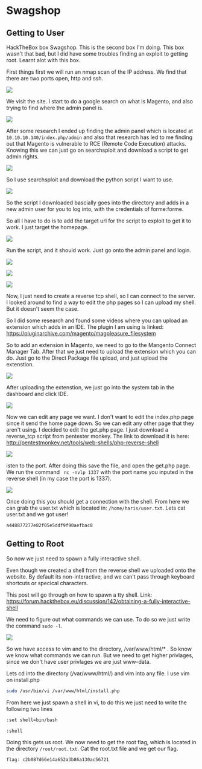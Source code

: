 Swagshop
====

<h2>
Getting to User
</h2>


HackTheBox box Swagshop. This is the second box I'm doing. This box wasn't that bad, but I did have some troubles finding an exploit to getting root. Learnt alot with this box.


First things first we will run an nmap scan of the IP address. We find that there are two ports open, http and ssh.

![](https://i.imgur.com/k9HOnvy.png)

We visit the site. I start to do a google search on what is Magento, and also trying to find where the admin panel is.

![](https://i.imgur.com/BzzDhj3.png)

After some research I ended up finding the admin panel which is located at ``` 10.10.10.140/index.php/admin ``` and also that research has led to me finding out that Magento is vulnerable to RCE (Remote Code Execution) attacks. Knowing this we can just go on searchsploit and download a script to get admin rights.

![](https://i.imgur.com/ikiqFzt.png)

So I use searchsploit and download the python script I want to use.

![](https://i.imgur.com/91OjJkQ.png)

So the script I downloaded bascially goes into the directory and adds in a new admin user for you to log into, with the credentials of forme:forme. 

So all I have to do is to add the target url for the script to exploit to get it to work. I just target the homepage. 

![](https://i.imgur.com/piisA4c.png)

Run the script, and it should work. Just go onto the admin panel and login. 

![](https://i.imgur.com/zP7Xxq4.png)

![](https://i.imgur.com/18xV1Bv.png)

![](https://i.imgur.com/vO4Nnkz.png)

Now, I just need to create a reverse tcp shell, so I can connect to the server. I looked around to find a way to edit the php pages so I can upload my shell. But it doesn't seem the case. 

So I did some research and found some videos where you can upload an extension which adds in an IDE. The plugin I am using is linked: https://pluginarchive.com/magento/magpleasure_filesystem


So to add an extension in Magento, we need to go to the Mangento Connect Manager Tab. After that we just need to upload the extension which you can do. Just go to the Direct Package file upload, and just upload the extenstion. 

![](https://i.imgur.com/XKfCOz9.png)


After uploading the extenstion, we just go into the system tab in the dashboard and click IDE. 

![](https://i.imgur.com/0A2p7YM.png)

Now we can edit any page we want. I don't want to edit the index.php page since it send the home page down. So we can edit any other page that they aren't using. I decided to edit the get.php page. I just download a reverse_tcp script from pentester monkey. The link to download it is here: http://pentestmonkey.net/tools/web-shells/php-reverse-shell

![](https://i.imgur.com/TGZg3VR.png)


isten to the port. After doing this save the file, and open the get.php page. We run the command ``` nc -nvlp 1337``` with the port name you inputed in the reverse shell (in my case the port is 1337).

![](https://i.imgur.com/qWnV4xI.png)

Once doing this you should get a connection with the shell. From here we can grab the user.txt which is located in: ``` /home/haris/user.txt ```. Lets cat user.txt and we got user!

``` a448877277e82f05e5ddf9f90aefbac8 ```

<h2>
Getting to Root
</h2>

So now we just need to spawn a fully interactive shell.

Even though we created a shell from the reverse shell we uploaded onto the website. By default its non-interactive, and we can't pass through keyboard shortcuts or specical characters.

This post will go through on how to spawn a tty shell. Link: https://forum.hackthebox.eu/discussion/142/obtaining-a-fully-interactive-shell




We need to figure out what commands we can use. To do so we just write the command ``` sudo -l ```. 

![](https://i.imgur.com/Mu6g5dv.png)


So we have access to vim and to the directory, /var/www/html/* . So know we know what commands we can run. But we need to get higher privlages, since we don't have user privlages we are just www-data. 

Lets cd into the directory (/var/www/html/) and vim into any file. I use vim on install.php

```bash
sudo /usr/bin/vi /var/www/html/install.php
```

From here we just spawn a shell in vi, to do this we just need to write the following two lines

```bash 
:set shell=bin/bash
```
```bash
:shell
```

Doing this gets us root. We now need to get the root flag, which is located in the directory ```/root/root.txt```. Cat the root.txt file and we get our flag.

```flag: c2b087d66e14a652a3b86a130ac56721```
